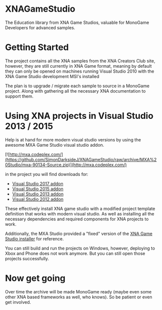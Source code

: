 # XNAGameStudio

The Education library from XNA Game Studios, valuable for MonoGame Developers for advanced samples.

# Getting Started

The project contains all the XNA samples from the XNA Creators Club site, however, they are still currently in XNA Game format, meaning by default they can only be opened on machines running Visual Studio 2010 with the XNA Game Studio development MSI's installed

The plan is to upgrade / migrate each sample to source in a MonoGame project.  Along with gathering all the necessary XNA documentation to support them.

# Using XNA projects in Visual Studio 2013 / 2015

Help is at hand for more modern visual studio versions by using the awesome MXA Game Studio visual studio addon.

[![http://mxa.codeplex.com/](https://github.com/SimonDarksideJ/XNAGameStudio/raw/archive/MXA%20Studio/mxa-90134-Source.zip)](http://mxa.codeplex.com/)

in the project you will find downloads for:

* [Visual Studio 2017 addon](https://github.com/SimonDarksideJ/XNAGameStudio/raw/archive/MXA%20Studio/XNA%20Game%20Studio%204.0.6%20(2017).zip)
* [Visual Studio 2015 addon](https://github.com/SimonDarksideJ/XNAGameStudio/raw/archive/MXA%20Studio/XNA%20Game%20Studio%204.0.5%20(2015).zip)
* [Visual Studio 2013 addon](https://github.com/SimonDarksideJ/XNAGameStudio/raw/archive/MXA%20Studio/XNA%20Game%20Studio%204.0.4%20(2013).zip)
* [Visual Studio 2012 addon](https://github.com/SimonDarksideJ/XNAGameStudio/raw/archive/MXA%20Studio/XNA%20Game%20Studio%204.0.4%20(2012).zip)

These effectively install XNA game studio with a modified project template definition that works with modern visual studio.
As well as installing all the necessary dependencies and required components for XNA projects to work.

Additionally, the MXA Studio provided a "fixed" version of the [XNA Game Studio installer](https://github.com/SimonDarksideJ/XNAGameStudio/raw/archive/MXA%20Studio/XNAGS40_setup%20(2010).zip) for reference.

You can still build and run the projects on Windows, however, deploying to Xbox and Phone does not work anymore. But you can still open those projects successfully.

# Now get going

Over time the archive will be made MonoGame ready (maybe even some other XNA based frameworks as well, who knows). So be patient or even get involved. 